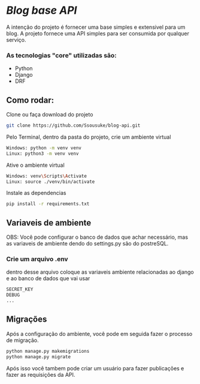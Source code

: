 # _Blog base API_

A intenção do projeto é fornecer uma base simples e extensivel para um blog. A projeto fornece uma API simples para ser consumida por qualquer serviço. 

### As tecnologias "core" utilizadas são:

- Python
- Django
- DRF

## Como rodar:
Clone ou faça download do projeto

```sh
git clone https://github.com/Ssousuke/blog-api.git
```


Pelo Terminal, dentro da pasta do projeto, crie um ambiente virtual

```sh
Windows: python -m venv venv
Linux: python3 -m venv venv
```

Ative o ambiente virtual
```sh
Windows: venv\Scripts\Activate
Linux: source ./venv/bin/activate
```
Instale as dependencias
```sh
pip install -r requirements.txt
```

## Variaveis de ambiente
OBS: Você pode configurar o banco de dados que achar necessário, mas as variaveis de ambiente dendo do settings.py são do postreSQL. 

### Crie um arquivo .env

dentro desse arquivo coloque as variaveis ambiente relacionadas ao django e ao banco de dados que vai usar
```sh
SECRET_KEY
DEBUG
...
```

## Migrações

Após a configuração do ambiente, você pode em seguida fazer o processo de migração.
```sh
python manage.py makemigrations
python manage.py migrate
```

Após isso você tambem pode criar um usuário para fazer publicações e fazer as requisições da API.
